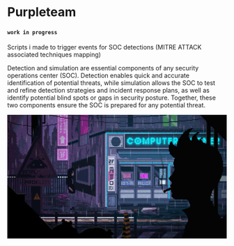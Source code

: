 # Purpleteam 
#### `work in progress`

Scripts i made to trigger events for SOC detections (MITRE ATTACK associated techniques mapping)

Detection and simulation are essential components of any security operations center (SOC).
Detection enables quick and accurate identification of potential threats, while simulation allows the SOC to test and refine detection strategies and incident response plans, as well as identify potential blind spots or gaps in security posture. Together, these two components ensure the SOC is prepared for any potential threat.

<p align="center">
  <img src="https://github.com/mthcht/mthcht/blob/main/img/img.gif">
</p>

